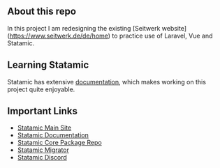 ## About this repo

In this project I am redesigning the existing [Seitwerk website] (https://www.seitwerk.de/de/home) to practice use of Laravel, Vue and Statamic.


## Learning Statamic

Statamic has extensive [documentation][docs], which makes working on this project quite enjoyable.


## Important Links

- [Statamic Main Site](https://statamic.com)
- [Statamic Documentation][docs]
- [Statamic Core Package Repo][cms-repo]
- [Statamic Migrator](https://github.com/statamic/migrator)
- [Statamic Discord][discord]

[docs]: https://statamic.dev/
[discord]: https://statamic.com/discord
[contribution]: https://github.com/statamic/cms/blob/master/CONTRIBUTING.md
[cms-repo]: https://github.com/statamic/cms